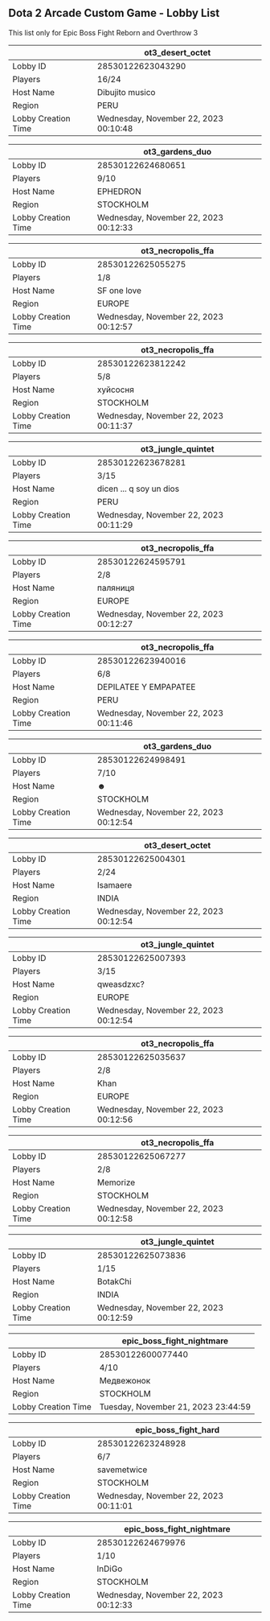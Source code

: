 ## Dota 2 Arcade Custom Game - Lobby List

This list only for Epic Boss Fight Reborn and Overthrow 3

|  | ot3_desert_octet |
| ------ | ------ |
| Lobby ID | 28530122623043290 |
| Players | 16/24 |
| Host Name | Dibujito musico |
| Region | PERU |
| Lobby Creation Time | Wednesday, November 22, 2023 00:10:48 |


|  | ot3_gardens_duo |
| ------ | ------ |
| Lobby ID | 28530122624680651 |
| Players | 9/10 |
| Host Name | EPHEDRON |
| Region | STOCKHOLM |
| Lobby Creation Time | Wednesday, November 22, 2023 00:12:33 |


|  | ot3_necropolis_ffa |
| ------ | ------ |
| Lobby ID | 28530122625055275 |
| Players | 1/8 |
| Host Name | SF one love |
| Region | EUROPE |
| Lobby Creation Time | Wednesday, November 22, 2023 00:12:57 |


|  | ot3_necropolis_ffa |
| ------ | ------ |
| Lobby ID | 28530122623812242 |
| Players | 5/8 |
| Host Name | хуйсосня |
| Region | STOCKHOLM |
| Lobby Creation Time | Wednesday, November 22, 2023 00:11:37 |


|  | ot3_jungle_quintet |
| ------ | ------ |
| Lobby ID | 28530122623678281 |
| Players | 3/15 |
| Host Name | dicen ... q  soy un dios |
| Region | PERU |
| Lobby Creation Time | Wednesday, November 22, 2023 00:11:29 |


|  | ot3_necropolis_ffa |
| ------ | ------ |
| Lobby ID | 28530122624595791 |
| Players | 2/8 |
| Host Name | паляниця |
| Region | EUROPE |
| Lobby Creation Time | Wednesday, November 22, 2023 00:12:27 |


|  | ot3_necropolis_ffa |
| ------ | ------ |
| Lobby ID | 28530122623940016 |
| Players | 6/8 |
| Host Name | DEPILATEE Y EMPAPATEE |
| Region | PERU |
| Lobby Creation Time | Wednesday, November 22, 2023 00:11:46 |


|  | ot3_gardens_duo |
| ------ | ------ |
| Lobby ID | 28530122624998491 |
| Players | 7/10 |
| Host Name | ☻ |
| Region | STOCKHOLM |
| Lobby Creation Time | Wednesday, November 22, 2023 00:12:54 |


|  | ot3_desert_octet |
| ------ | ------ |
| Lobby ID | 28530122625004301 |
| Players | 2/24 |
| Host Name | Isamaere |
| Region | INDIA |
| Lobby Creation Time | Wednesday, November 22, 2023 00:12:54 |


|  | ot3_jungle_quintet |
| ------ | ------ |
| Lobby ID | 28530122625007393 |
| Players | 3/15 |
| Host Name | qweasdzxc? |
| Region | EUROPE |
| Lobby Creation Time | Wednesday, November 22, 2023 00:12:54 |


|  | ot3_necropolis_ffa |
| ------ | ------ |
| Lobby ID | 28530122625035637 |
| Players | 2/8 |
| Host Name | Khan |
| Region | EUROPE |
| Lobby Creation Time | Wednesday, November 22, 2023 00:12:56 |


|  | ot3_necropolis_ffa |
| ------ | ------ |
| Lobby ID | 28530122625067277 |
| Players | 2/8 |
| Host Name | Memorize |
| Region | STOCKHOLM |
| Lobby Creation Time | Wednesday, November 22, 2023 00:12:58 |


|  | ot3_jungle_quintet |
| ------ | ------ |
| Lobby ID | 28530122625073836 |
| Players | 1/15 |
| Host Name | BotakChi |
| Region | INDIA |
| Lobby Creation Time | Wednesday, November 22, 2023 00:12:59 |


|  | epic_boss_fight_nightmare |
| ------ | ------ |
| Lobby ID | 28530122600077440 |
| Players | 4/10 |
| Host Name | Медвежонок |
| Region | STOCKHOLM |
| Lobby Creation Time | Tuesday, November 21, 2023 23:44:59 |


|  | epic_boss_fight_hard |
| ------ | ------ |
| Lobby ID | 28530122623248928 |
| Players | 6/7 |
| Host Name | savemetwice |
| Region | STOCKHOLM |
| Lobby Creation Time | Wednesday, November 22, 2023 00:11:01 |


|  | epic_boss_fight_nightmare |
| ------ | ------ |
| Lobby ID | 28530122624679976 |
| Players | 1/10 |
| Host Name | InDiGo |
| Region | STOCKHOLM |
| Lobby Creation Time | Wednesday, November 22, 2023 00:12:33 |


